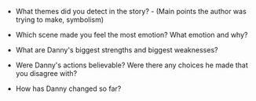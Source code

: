 * What themes did you detect in the story? - (Main points the author was trying to make, symbolism)

* Which scene made you feel the most emotion? What emotion and why?

* What are Danny's biggest strengths and biggest weaknesses?

* Were Danny's actions believable? Were there any choices he made that you disagree with?

* How has Danny changed so far?